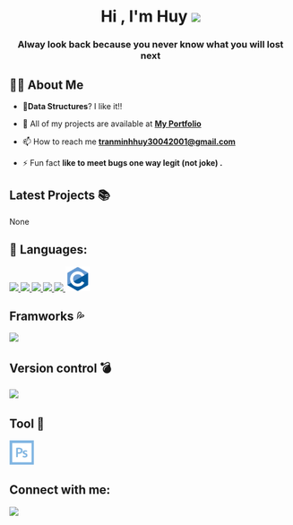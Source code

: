 

<h1 align="center">Hi , I'm Huy <img src="https://raw.githubusercontent.com/MartinHeinz/MartinHeinz/master/wave.gif" width="30px"></h1>
<h3 align="center">Alway look back because you never know what you will lost next</h3>



## 🙋‍♂️ About Me


- 🌱**Data Structures**? I like it!!



- 🍩 All of my projects are available at **[My Portfolio](https://...com)**

- 📫 How to reach me **tranminhhuy30042001@gmail.com**

- ⚡ Fun fact **like to meet bugs one way legit (not joke) .**

## Latest Projects 📚
None

## 🚀 Languages:

<p align="left"> 
    <a href="https://www.java.com" target="_blank"> <img src="https://img.icons8.com/color/48/000000/java-coffee-cup-logo.png"/> </a>
    <a href="https://developer.mozilla.org/en-US/docs/Web/JavaScript" target="_blank"> <img src="https://img.icons8.com/color/48/000000/javascript.png"/> </a> 
    <a href="https://www.w3.org/html/" target="_blank"> <img src="https://img.icons8.com/color/48/000000/html-5.png"/> </a> 
    <a href="https://www.w3schools.com/css/" target="_blank"> <img src="https://img.icons8.com/color/48/000000/css3.png"/> </a> 
    <a href="https://www.python.org" target="_blank"> <img src="https://img.icons8.com/color/48/000000/python.png"/> </a> 
    <a style="padding-right:8px;" href="https://www.mysql.com/" target="_blank"><img src="https://raw.githubusercontent.com/devicons/devicon/master/icons/c/c-original.svg" width="44px"; /></a>
</p>

## Framworks 💦

<p align="left"> 
    <a href="https://getbootstrap.com" target="_blank"> <img src="https://img.icons8.com/color/48/000000/bootstrap.png"/> </a> 
    
 </p>

 ## Version control 💣
<p align="left">
    <a href="https://getbootstrap.com" target="_blank"> <img src="https://camo.githubusercontent.com/fbfcb9e3dc648adc93bef37c718db16c52f617ad055a26de6dc3c21865c3321d/68747470733a2f2f7777772e766563746f726c6f676f2e7a6f6e652f6c6f676f732f6769742d73636d2f6769742d73636d2d69636f6e2e737667" width="44px"/> </a> 
</p>

## Tool 🐳
<p align="left">
    <a href="https://getbootstrap.com" target="_blank"> <img src="https://raw.githubusercontent.com/devicons/devicon/master/icons/photoshop/photoshop-line.svg" width="44px"/> </a> 
</p>






## Connect with me:

<a href = "https://www.facebook.com/profile.php?id=100010634414552"><img src="https://raw.githubusercontent.com/rahuldkjain/github-profile-readme-generator/master/src/images/icons/Social/facebook.svg" width="40px"/></a>

</p>


